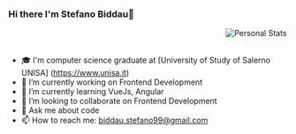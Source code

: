 ### Hi there I'm Stefano Biddau👋 
<img align="right" src="https://github-readme-stats.vercel.app/api?username=stefanBid&count_private=true&count_private=true&show_icons=true" alt="Personal Stats">
<br>
<br>

- 🎓 I'm computer science graduate at [University of Study of Salerno UNISA] (https://www.unisa.it)
- 🔭 I’m currently working on Frontend Development
- 🌱 I’m currently learning VueJs, Angular
- 👯 I’m looking to collaborate on Frontend Development
- 💬 Ask me about code
- 📫 How to reach me: biddau.stefano99@gmail.com

